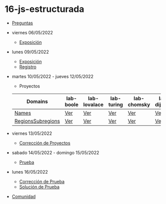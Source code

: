 # 16-js-estructurada

- [Preguntas](https://escuela.it/master-programacion-diseno-software)
- viernes 06/05/2022
  - [Exposición](https://escuela.it/master-programacion-diseno-software)
- lunes 09/05/2022
  - [Exposición](https://escuela.it/master-programacion-diseno-software)
  - [Registro](https://forms.gle/hjV3hUyrkkznAmYx9)
- martes 10/05/2022 - jueves 12/05/2022
  - Proyectos
  
  |Domains|lab-boole|lab-lovalace|lab-turing|lab-chomsky|lab-dijkstra|
  |-------|---------|------------|----------|-----------|--------------|
  |  [Names](https://github.com/USantaTecla-0-general/0-domains/blob/master/managers/countries/4-programming/names.md)                              |    [Ver](https://github.com/USantaTecla-ed-mpds/lab-boole/blob/master/tech-js-estructurada/ejercicios/managers-countries/names.js)              |    [Ver](https://github.com/USantaTecla-ed-mpds/lab-lovalace/blob/master/tech-js-imperativa/names.js)        |   [Ver](https://github.com/USantaTecla-ed-mpds/lab-turing/blob/master/tech-js-estructurada/16-countries/RegionsSubregions.js)  |   [Ver](https://github.com/USantaTecla-ed-mpds/lab-chomsky/blob/master/tech-js-estructurada/2-names/names.js)           |    [Ver](https://github.com/USantaTecla-ed-mpds/lab-dijkstra/blob/master/tech-js-estructurada/Names/app.js)          |
  |  [RegionsSubregions](https://github.com/USantaTecla-0-general/0-domains/blob/master/managers/countries/4-programming/regionsSubregions.md)      |    [Ver](https://github.com/USantaTecla-ed-mpds/lab-boole/blob/master/tech-js-estructurada/ejercicios/managers-countries/regionsSubregions.js)  |    [Ver](https://github.com/USantaTecla-ed-mpds/lab-lovalace/blob/master/tech-js-imperativa/RegionsSubregions.js)        |   [Ver](https://github.com/USantaTecla-ed-mpds/lab-turing/blob/master/tech-js-estructurada/16-countries/names.js)              |   [Ver](https://github.com/USantaTecla-ed-mpds/lab-chomsky/tree/master/tech-js-estructurada/2-regionsSubregions)        |    [Ver](https://github.com/USantaTecla-ed-mpds/lab-dijkstra/blob/master/tech-js-estructurada/RegionsSubregions/app.js)          |

- viernes 13/05/2022
  - [Corrección de Proyectos](https://escuela.it/master-programacion-diseno-software)
- sabado 14/05/2022 - domingo 15/05/2022
  - [Prueba](https://forms.gle/nY6HR7w3Go7ne7g67)
- lunes 16/05/2022
  - [Corrección de Prueba](https://escuela.it/master-programacion-diseno-software)
  - [Solución de Prueba](https://docs.google.com/spreadsheets/d/1Uwtqa5VdD5wK2X7eLgkS6_th16aPnsW8pa5Ft2TyLPo/edit#gid=0)
- [Comunidad](https://app.slack.com/client/T02S3KYD464/C02TTGW0BM3)
